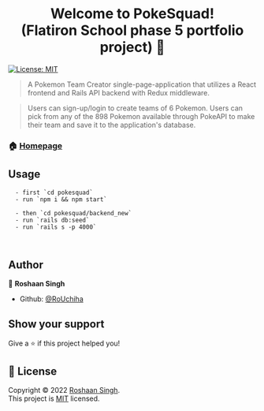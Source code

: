 




<h1 align="center">Welcome to PokeSquad! <br>
(Flatiron School phase 5 portfolio project) 👋</h1>

<p>
  <a href="https://github.com/RoUchiha/flatiron-phase5-portfolio-project/blob/main/LICENSE" target="_blank">
    <img alt="License: MIT" src="https://img.shields.io/badge/License-MIT-yellow.svg" />
  </a>
</p>

> A Pokemon Team Creator single-page-application that utilizes a React frontend and Rails API backend with Redux middleware. 

> Users can sign-up/login to create teams of 6 Pokemon. Users can pick from any of the 898 Pokemon available through PokeAPI to make their team and save it to the application's database.

### 🏠 [Homepage](https://github.com/RoUchiha/flatiron-phase5-portfolio-project)

## Usage

```
  - first `cd pokesquad`
  - run `npm i && npm start`

  - then `cd pokesquad/backend_new`
  - run `rails db:seed`
  - run `rails s -p 4000`

  
```

## Author

👤 **Roshaan Singh**

* Github: [@RoUchiha](https://github.com/RoUchiha)

## Show your support

Give a ⭐️ if this project helped you!

## 📝 License

Copyright © 2022 [Roshaan Singh](https://github.com/RoUchiha).<br />
This project is [MIT](https://github.com/RoUchiha/flatiron-phase5-portfolio-project/blob/main/LICENSE) licensed.
